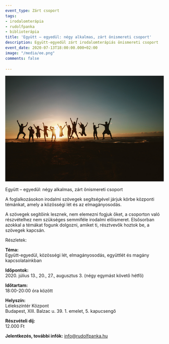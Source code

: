 ```yaml
---
event_type: Zárt csoport
tags:
- irodalomterápia
- rudolfpanka
- biblioterápia
title: 'Együtt – egyedül: négy alkalmas, zárt önismereti csoport'
description: Együtt-egyedül zárt irodalomterápiás önismereti csoport
event_date: 2020-07-13T18:00:00.000+02:00
image: "/media/ee.png"
comments: false

---
```

![](/media/ee.png)

Együtt – egyedül: négy alkalmas, zárt önismereti csoport

A foglalkozásokon irodalmi szövegek segítségével járjuk körbe központi témánkat, amely a közösségi lét és az elmagányosodás.

A szövegek segítőink lesznek, nem elemezni fogjuk őket, a csoporton való részvételhez nem szükséges semmiféle irodalmi előismeret. Elsősorban azokkal a témákat fogunk dolgozni, amiket ti, résztvevők hoztok be, a szövegek kapcsán.

Részletek:

**Téma:**  
Együtt-egyedül, közösségi lét, elmagányosodás, együttlét és magány kapcsolatainkban

**Időpontok:**  
2020\. július 13.,  20., 27., augusztus 3. (négy egymást követő hétfő)

**Időtartam:**  
18:00-20:00 óra között

**Helyszín:**  
Lélekszíntér Központ  
Budapest, XIII. Balzac u. 39. 1. emelet, 5. kapucsengő

**Részvételi díj:**  
12\.000 Ft

**Jelentkezés, további infók:** info@rudolfpanka.hu